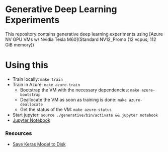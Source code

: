 # Generative Deep Learning Experiments

This repository contains generative deep learning experiments using [Azure NV GPU VMs w/ Nvidia Tesla M60](Standard NV12_Promo (12 vcpus, 112 GiB memory))

# Using this
  - Train locally: `make train`
  - Train in Azure: `make azure-train`
    - Bootstrap the VM with the necessary dependencies: `make azure-bootstrap`
    - Deallocate the VM as soon as training is done: `make azure-deallocate`
    - Get the status of the VM: `make azure-status`
  - Start jupyter: `source ./generative/bin/activate && jupyter notebook`
  - [Jupyter Notebook](http://localhost:8888/notebooks/compile-train-test.ipynb)

### Resources
 - [Save Keras Model to Disk](https://machinelearningmastery.com/save-load-keras-deep-learning-models/)
